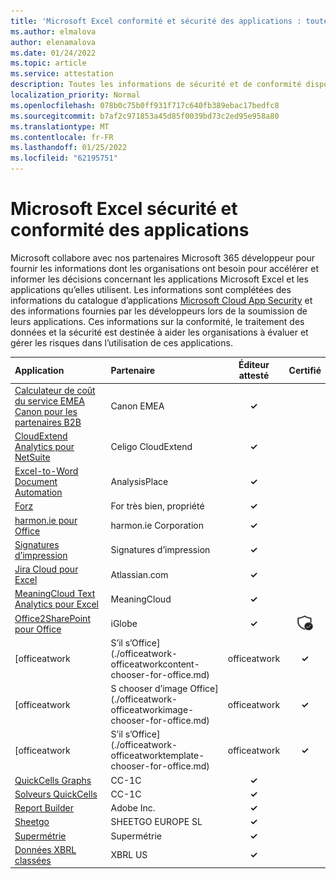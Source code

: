 ```yaml
---
title: 'Microsoft Excel conformité et sécurité des applications : toutes les applications'
ms.author: elmalova
author: elenamalova
ms.date: 01/24/2022
ms.topic: article
ms.service: attestation
description: Toutes les informations de sécurité et de conformité disponibles pour toutes les Microsoft Excel applications.
localization_priority: Normal
ms.openlocfilehash: 078b0c75b0ff931f717c640fb389ebac17bedfc8
ms.sourcegitcommit: b7af2c971853a45d85f0039bd73c2ed95e958a80
ms.translationtype: MT
ms.contentlocale: fr-FR
ms.lasthandoff: 01/25/2022
ms.locfileid: "62195751"
---
```

# <a name="microsoft-excel-apps-security-and-compliance"></a>Microsoft Excel sécurité et conformité des applications

Microsoft collabore avec nos partenaires Microsoft 365 développeur pour fournir les informations dont les organisations ont besoin pour accélérer et informer les décisions concernant les applications Microsoft Excel et les applications qu’elles utilisent. Les informations sont complétées des informations du catalogue d’applications [Microsoft Cloud App Security](https://www.microsoft.com/en-us/enterprise-mobility-security/cloud-app-security) et des informations fournies par les développeurs lors de la soumission de leurs applications. Ces informations sur la conformité, le traitement des données et la sécurité est destinée à aider les organisations à évaluer et gérer les risques dans l’utilisation de ces applications.

| **Application** | **Partenaire** | **Éditeur attesté** | **Certifié** |
|:--------|:------------|:----------------------:|:-------------:|
| [Calculateur de coût du service EMEA Canon pour les partenaires B2B](./canon-emea-service-cost-calculator-for-b2b-partners.md) | Canon EMEA | **✓** |  |
| [CloudExtend Analytics pour NetSuite](./celigo-cloudextend-analytics-for-netsuite.md) | Celigo CloudExtend | **✓** |  |
| [Excel-to-Word Document Automation](./analysisplace-excel-to-word-document-automation.md) | AnalysisPlace | **✓** |  |
| [Forz](./forbury-property.md) | For très bien, propriété | **✓** |  |
| [harmon.ie pour Office](./harmonie-corporation-for-office.md) | harmon.ie Corporation | **✓** |  |
| [Signatures d’impression](./impression-signatures.md) | Signatures d’impression | **✓** |  |
| [Jira Cloud pour Excel](./atlassiancom-jira-cloud-for-excel.md) | Atlassian.com | **✓** |  |
| [MeaningCloud Text Analytics pour Excel](./meaningcloud-text-analytics-for-excel.md) | MeaningCloud | **✓** |  |
| [Office2SharePoint pour Office](./iglobe-office2sharepoint-for-office.md) | iGlobe | **✓** | <img alt="Certified application badge" src="../media/certified-badge.png" height="25" width="25" /> |
| [officeatwork | S’il s’Office](./officeatwork-officeatworkcontent-chooser-for-office.md) | officeatwork | **✓** |  |
| [officeatwork | S chooser d’image Office](./officeatwork-officeatworkimage-chooser-for-office.md) | officeatwork | **✓** |  |
| [officeatwork | S’il s’Office](./officeatwork-officeatworktemplate-chooser-for-office.md) | officeatwork | **✓** |  |
| [QuickCells Graphs](./cc-1c-quickcells-graphs.md) | CC-1C | **✓** |  |
| [Solveurs QuickCells](./cc-1c-quickcells-solvers.md) | CC-1C | **✓** |  |
| [Report Builder](./adobe-inc-report-builder.md) | Adobe Inc. | **✓** |  |
| [Sheetgo](./sheetgo-europe-sl.md) | SHEETGO EUROPE SL | **✓** |  |
| [Supermétrie](./supermetrics.md) | Supermétrie | **✓** |  |
| [Données XBRL classées](./xbrl-us-filed-data.md) | XBRL US | **✓** |  |
